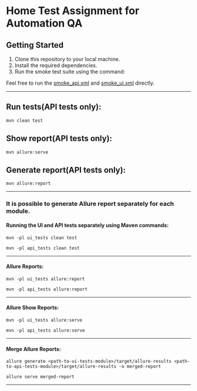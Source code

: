 # Home Test Assignment for Automation QA

## Getting Started

1. Clone this repository to your local machine.
2. Install the required dependencies.
3. Run the smoke test suite using the command:

Feel free to run the
[smoke_api.xml](api_tests/src/main/resources/testng/smoke/smoke_api.xml)
and
[smoke_ui.xml](ui_tests/src/main/resources/tests/smoke_ui.xml)
directly. 
***

## Run tests(API tests only):

```mvn clean test```

## Show report(API tests only):

```mvn allure:serve```

## Generate report(API tests only):

```mvn allure:report```
***

### It is possible to generate Allure report separately for each module.


#### Running the UI and API tests separately using Maven commands:

```mvn -pl ui_tests clean test```
<br>

```mvn -pl api_tests clean test```
***

#### Allure Reports:
```mvn -pl ui_tests allure:report```
<br>

```mvn -pl api_tests allure:report```
***

#### Allure Show Reports:
```mvn -pl ui_tests allure:serve```
<br>

```mvn -pl api_tests allure:serve```
***

#### Merge Allure Reports:
```allure generate <path-to-ui-tests-module>/target/allure-results <path-to-api-tests-module>/target/allure-results -o merged-report```

```allure serve merged-report```

***
